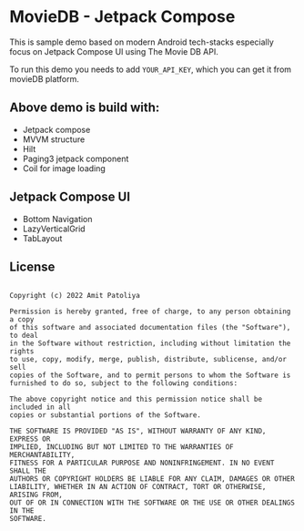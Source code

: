 # MovieDB - Jetpack Compose

This is sample demo based on modern Android tech-stacks especially focus on Jetpack Compose UI using The Movie DB API.

To run this demo you needs to add ```YOUR_API_KEY```, which you can get it from movieDB platform.

## Above demo is build with:
- Jetpack compose
- MVVM structure
- Hilt
- Paging3 jetpack component
- Coil for image loading


## Jetpack Compose UI
- Bottom Navigation
- LazyVerticalGrid
- TabLayout


## License
```MIT License

Copyright (c) 2022 Amit Patoliya

Permission is hereby granted, free of charge, to any person obtaining a copy
of this software and associated documentation files (the "Software"), to deal
in the Software without restriction, including without limitation the rights
to use, copy, modify, merge, publish, distribute, sublicense, and/or sell
copies of the Software, and to permit persons to whom the Software is
furnished to do so, subject to the following conditions:

The above copyright notice and this permission notice shall be included in all
copies or substantial portions of the Software.

THE SOFTWARE IS PROVIDED "AS IS", WITHOUT WARRANTY OF ANY KIND, EXPRESS OR
IMPLIED, INCLUDING BUT NOT LIMITED TO THE WARRANTIES OF MERCHANTABILITY,
FITNESS FOR A PARTICULAR PURPOSE AND NONINFRINGEMENT. IN NO EVENT SHALL THE
AUTHORS OR COPYRIGHT HOLDERS BE LIABLE FOR ANY CLAIM, DAMAGES OR OTHER
LIABILITY, WHETHER IN AN ACTION OF CONTRACT, TORT OR OTHERWISE, ARISING FROM,
OUT OF OR IN CONNECTION WITH THE SOFTWARE OR THE USE OR OTHER DEALINGS IN THE
SOFTWARE.
```


